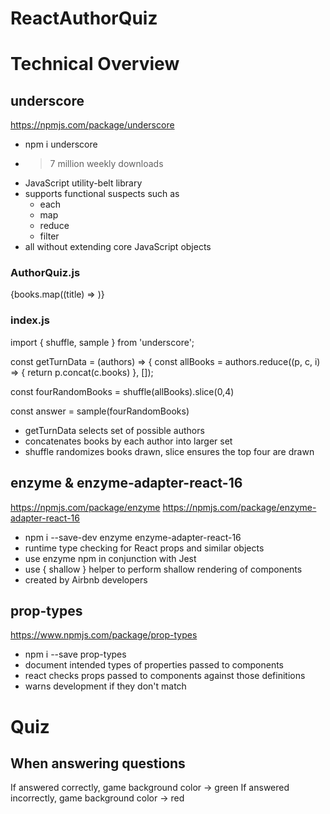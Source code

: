 # ReactAuthorQuiz

# Technical Overview

## underscore
https://npmjs.com/package/underscore
- npm i underscore
- > 7 million weekly downloads
- JavaScript utility-belt library
- supports functional suspects such as
  - each
  - map
  - reduce
  - filter
- all without extending core JavaScript objects
### AuthorQuiz.js

 {books.map((title) => <Book title={title} key={title} onClick={onAnswerSelected} />)}


### index.js

import { shuffle, sample } from 'underscore';

const getTurnData = (authors) => {
const allBooks = authors.reduce((p, c, i) => {
    return p.concat(c.books)
}, []);

const fourRandomBooks = shuffle(allBooks).slice(0,4)

const answer = sample(fourRandomBooks)

- getTurnData selects set of possible authors 
- concatenates books by each author into larger set
- shuffle randomizes books drawn, slice ensures the top four are drawn

## enzyme & enzyme-adapter-react-16

https://npmjs.com/package/enzyme
https://npmjs.com/package/enzyme-adapter-react-16

- npm i --save-dev enzyme enzyme-adapter-react-16
- runtime type checking for React props and similar objects
- use enzyme npm in conjunction with Jest
- use { shallow } helper to perform shallow rendering of components
- created by Airbnb developers

## prop-types
https://www.npmjs.com/package/prop-types
- npm i --save prop-types
- document intended types of properties passed to components
- react checks props passed to components against those definitions
- warns development if they don't match


# Quiz

## When answering questions

If answered correctly, game background color -> green
If answered incorrectly, game background color -> red
